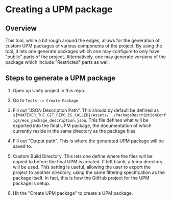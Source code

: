 # Creating a UPM package

## Overview
This tool, while a bit rough around the edges, allows for the generation of custom UPM packages of various components of the project.
By using the tool, it lets one generate packages which one may configure to only have "public" parts of the project. Alternatively, one may
generate versions of the package which include "Restricted" parts as well. 

## Steps to generate a UPM package
1) Open up Unity project in this repo.

2) Go to `Tools -> Create Package`

3) Fill out "JSON Description Path".
This should by default be defined as `${WHATEVER_THE_GIT_REPO_IS_CALLED}/Assets/../PackageDescriptionConfigs/eos_package_description.json`.
This file defines what will be exported into the final UPM package, the documentation of which currently reside in the same directory as the package files.

4) Fill out "Output path".
This is where the generated UPM package will be saved to. 

5) Custom Build Directory.
This lets one define where the files will be copied to before the final UPM is created. If left blank, a temp directory will be used.
This setting is useful, allowing the user to export the project to another directory, using the same filtering specification as
the package itself. In fact, this is how the GitHub project for the UPM package is setup. 

6) Hit the "Create UPM package" to create a UPM package.
